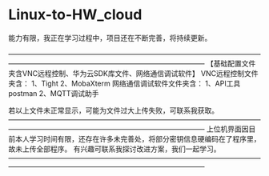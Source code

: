 # Linux-to-HW_cloud


能力有限，我正在学习过程中，项目还在不断完善，将持续更新。



————————————————————————————————————————————————————————————————
【基础配置文件夹含VNC远程控制、华为云SDK库文件、网络通信调试软件】
VNC远程控制文件夹含：
1、Tight
2、MobaXterm
网络通信调试软件文件夹含：
1、API工具postman
2、MQTT调试助手

若以上文件未正常显示，可能为文件过大上传失败，可联系我获取。
————————————————————————————————————————————————————————————————
上位机界面因目前本人学习时间有限，还存在许多未完善处，将部分密钥信息硬编码在了程序里，故未上传全部程序。
有兴趣可联系我探讨改进方案，我们一起学习。
————————————————————————————————————————————————————————————————
